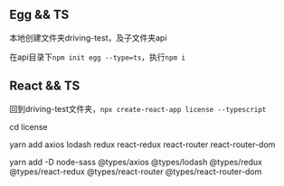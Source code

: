 ## Egg && TS

本地创建文件夹driving-test，及子文件夹api

在api目录下`npm init egg --type=ts`，执行`npm i`

## React && TS

回到driving-test文件夹，`npx create-react-app license --typescript`

cd license

yarn add axios lodash redux react-redux react-router react-router-dom

yarn add -D node-sass @types/axios @types/lodash @types/redux @types/react-redux @types/react-router @types/react-router-dom
